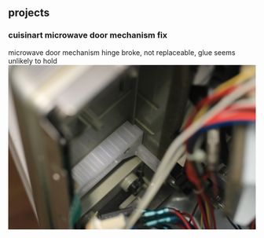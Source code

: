 
## projects

### cuisinart microwave door mechanism fix
microwave door mechanism hinge broke, not replaceable, glue seems unlikely to hold
![print](images/cuisinart-microwave/IMG_0132.25.jpg)
